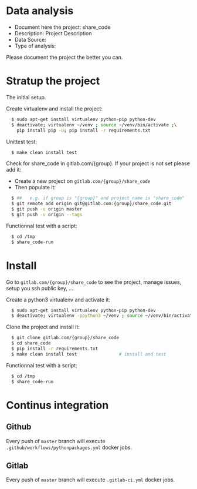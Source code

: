 # Data analysis
- Document here the project: share_code
- Description: Project Description
- Data Source:
- Type of analysis:

Please document the project the better you can.

# Stratup the project

The initial setup.

Create virtualenv and install the project:
```bash
  $ sudo apt-get install virtualenv python-pip python-dev
  $ deactivate; virtualenv ~/venv ; source ~/venv/bin/activate ;\
    pip install pip -U; pip install -r requirements.txt
```

Unittest test:
```bash
  $ make clean install test
```

Check for share_code in gitlab.com/{group}.
If your project is not set please add it:

- Create a new project on `gitlab.com/{group}/share_code`
- Then populate it:

```bash
  $ ##   e.g. if group is "{group}" and project_name is "share_code"
  $ git remote add origin git@gitlab.com:{group}/share_code.git
  $ git push -u origin master
  $ git push -u origin --tags
```

Functionnal test with a script:
```bash
  $ cd /tmp
  $ share_code-run
```
# Install
Go to `gitlab.com/{group}/share_code` to see the project, manage issues,
setup you ssh public key, ...

Create a python3 virtualenv and activate it:
```bash
  $ sudo apt-get install virtualenv python-pip python-dev
  $ deactivate; virtualenv -ppython3 ~/venv ; source ~/venv/bin/activate
```

Clone the project and install it:
```bash
  $ git clone gitlab.com/{group}/share_code
  $ cd share_code
  $ pip install -r requirements.txt
  $ make clean install test                # install and test
```
Functionnal test with a script:
```bash
  $ cd /tmp
  $ share_code-run
``` 

# Continus integration
## Github 
Every push of `master` branch will execute `.github/workflows/pythonpackages.yml` docker jobs.
## Gitlab
Every push of `master` branch will execute `.gitlab-ci.yml` docker jobs.
